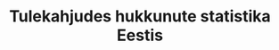 ---
title: Tulekahjudes hukkunute statistika Eestis
title_en: Statistics on fire deaths in Estonia
notes: >-
  Statistiline ülevaade tulekahjudes hukkunutest Eestis. Võimalik on eristada
  erinevaid aastaid ja kuid, maakondi, hoonete liike ja tulekahjude
  tekkepõhjuseid. Andmed aastast 2010.
notes_en: >-
  Statistical overview fire deaths in Estonia. It is possible to distinguish
  different years and months, counties, types of buildings and the causes of
  fires. Data since 2010.
category: 
  - Valitsus ja avalik sektor
category_en: 
  - Government and Public Sector
resources:
  - name: Tulekahjudes hukkunud
    url: 'https://www.rescue.ee/et/tulekahjudes-hukkunud'
    format: CSV
    interactive: 'TRUE'
license: 'https://creativecommons.org/licenses/by-sa/3.0/ee/legalcode'
update_freq: 'http://purl.org/linked-data/sdmx/2009/code#freq-D'
organization: Päästeamet
maintainer_name: ''
maintainer_email: ''
maintainer_phone: ''
date_issued: '25/06/2020'
date_modified: '25/06/2020'
---